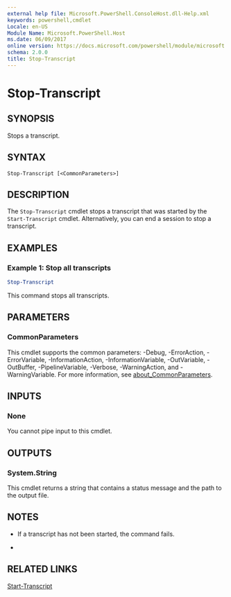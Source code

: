 ```yaml
---
external help file: Microsoft.PowerShell.ConsoleHost.dll-Help.xml
keywords: powershell,cmdlet
Locale: en-US
Module Name: Microsoft.PowerShell.Host
ms.date: 06/09/2017
online version: https://docs.microsoft.com/powershell/module/microsoft.powershell.host/stop-transcript?view=powershell-5.1&WT.mc_id=ps-gethelp
schema: 2.0.0
title: Stop-Transcript
---
```


# Stop-Transcript

## SYNOPSIS
Stops a transcript.

## SYNTAX

```
Stop-Transcript [<CommonParameters>]
```

## DESCRIPTION
The `Stop-Transcript` cmdlet stops a transcript that was started by the `Start-Transcript` cmdlet.
Alternatively, you can end a session to stop a transcript.

## EXAMPLES

### Example 1: Stop all transcripts

```powershell
Stop-Transcript
```

This command stops all transcripts.

## PARAMETERS

### CommonParameters
This cmdlet supports the common parameters: -Debug, -ErrorAction, -ErrorVariable, -InformationAction, -InformationVariable, -OutVariable, -OutBuffer, -PipelineVariable, -Verbose, -WarningAction, and -WarningVariable. For more information, see [about_CommonParameters](https://go.microsoft.com/fwlink/?LinkID=113216).

## INPUTS

### None
You cannot pipe input to this cmdlet.

## OUTPUTS

### System.String
This cmdlet returns a string that contains a status message and the path to the output file.

## NOTES

* If a transcript has not been started, the command fails.

*

## RELATED LINKS

[Start-Transcript](Start-Transcript.md)
